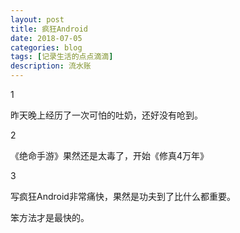 ```yaml
---
layout: post
title: 疯狂Android
date: 2018-07-05
categories: blog
tags: [记录生活的点点滴滴]
description: 流水账
---
```


1 

昨天晚上经历了一次可怕的吐奶，还好没有呛到。

2

《绝命手游》果然还是太毒了，开始《修真4万年》

3

写疯狂Android非常痛快，果然是功夫到了比什么都重要。

笨方法才是最快的。





